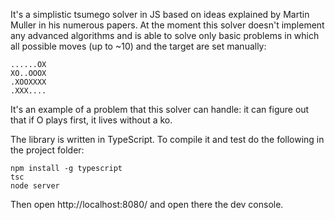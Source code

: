 It's a simplistic tsumego solver in JS based on ideas explained by Martin Muller in his numerous papers. At the moment this solver doesn't implement any advanced algorithms and is able to solve only basic problems in which all possible moves (up to ~10) and the target are set manually:

```
......OX
XO..OOOX
.XOOXXXX
.XXX....
```

It's an example of a problem that this solver can handle: it can figure out that if O plays first, it lives without a ko.

The library is written in TypeScript. To compile it and test do the following in the project folder:

```
npm install -g typescript
tsc
node server
```

Then open http://localhost:8080/ and open there the dev console.